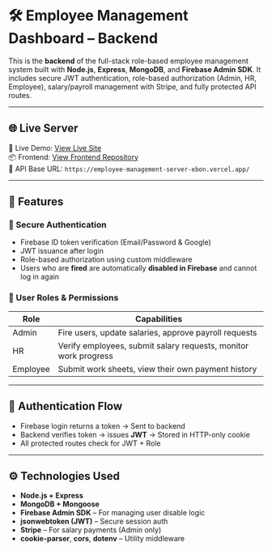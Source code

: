 # 🛠️ Employee Management Dashboard – Backend

This is the **backend** of the full-stack role-based employee management system built with **Node.js**, **Express**, **MongoDB**, and **Firebase Admin SDK**. It includes secure JWT authentication, role-based authorization (Admin, HR, Employee), salary/payroll management with Stripe, and fully protected API routes.

---

## 🌐 Live Server

🔗 Live Demo: [View Live Site](https://worksyncemployee.netlify.app/)  <br>
📦 Frontend: [View Frontend Repository](https://github.com/Programming-Hero-Web-Course4/b11a12-client-side-layekmia.git)<br>
🔗 API Base URL: `https://employee-management-server-ebon.vercel.app/` 

---

## 📌 Features

### 🔐 Secure Authentication

- Firebase ID token verification (Email/Password & Google)
- JWT issuance after login
- Role-based authorization using custom middleware
- Users who are **fired** are automatically **disabled in Firebase** and cannot log in again

### 👥 User Roles & Permissions

| Role     | Capabilities                                                                 |
|----------|-------------------------------------------------------------------------------|
| Admin    | Fire users, update salaries, approve payroll requests                        |
| HR       | Verify employees, submit salary requests, monitor work progress              |
| Employee | Submit work sheets, view their own payment history                           |

---

## 🔑 Authentication Flow

- Firebase login returns a token → Sent to backend
- Backend verifies token → issues **JWT** → Stored in HTTP-only cookie
- All protected routes check for JWT + Role

---

## ⚙️ Technologies Used

- **Node.js + Express**
- **MongoDB + Mongoose**
- **Firebase Admin SDK** – For managing user disable logic
- **jsonwebtoken (JWT)** – Secure session auth
- **Stripe** – For salary payments (Admin only)
- **cookie-parser**, **cors**, **dotenv** – Utility middleware

